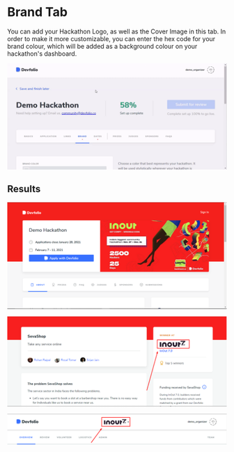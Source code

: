 # Brand Tab

You can add your Hackathon Logo, as well as the Cover Image in this tab. In order to make it more customizable, you can enter the hex code for your brand colour, which will be added as a background colour on your hackathon's dashboard.

![](../../.gitbook/assets/brand.gif)

## Results

![Cover Image showcased on your hackathon&apos;s Microsite](../../.gitbook/assets/image%20%2836%29.png)

![Hackathon Logo showcased on the project submission page](../../.gitbook/assets/image%20%2827%29.png)

![Hackathon Logo showcased on your Dashboard](../../.gitbook/assets/image%20%2841%29.png)

